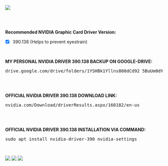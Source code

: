 ![](https://i.imgur.com/mFxi2Sv.png)

<br />
<br />

**Recommended NVIDIA Graphic Card Driver Version:** 

- [x] 390.138 (Helps to prevent eyestrain)


<br>

**MY PERSONAL NVIDIA DRIVER 390.138 BACKUP ON GOOGLE-DRIVE:**

<pre>
drive.google.com/drive/folders/1YSHBk1Yllns800dCd92_5BuUm0dYynF_?usp=sharing
</pre>

<br>
<br>

**OFFICIAL NVIDIA DRIVER 390.138 DOWNLOAD LINK:**

<pre>
nvidia.com/Download/driverResults.aspx/160182/en-us
</pre>

<br>
<br>

**OFFICIAL NVIDIA DRIVER 390.138 INSTALLATION VIA COMMAND:**

<pre>
sudo apt install nvidia-driver-390 nvidia-settings
</pre>

<br>

![](https://i.imgur.com/bAT6U1U.png)
![](https://i.imgur.com/uybSU72.png)
![](https://i.imgur.com/YjexDba.png)
